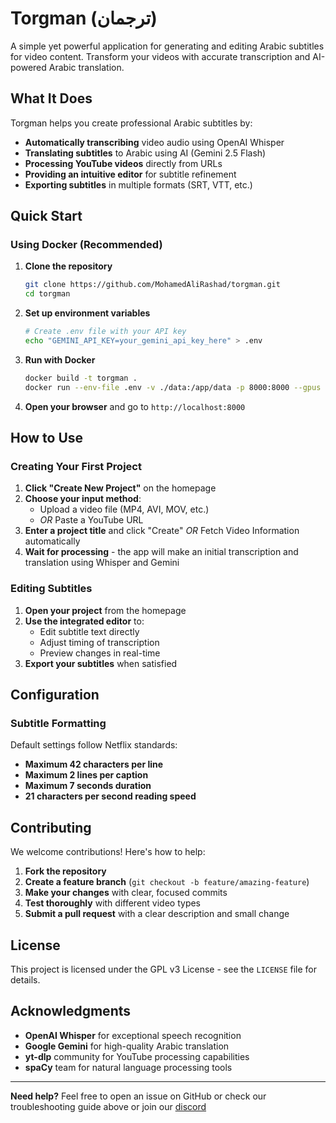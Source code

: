 # Torgman (ترجمان)

A simple yet powerful application for generating and editing Arabic subtitles for video content. Transform your videos with accurate transcription and AI-powered Arabic translation.

## What It Does

Torgman helps you create professional Arabic subtitles by:
- **Automatically transcribing** video audio using OpenAI Whisper
- **Translating subtitles** to Arabic using AI (Gemini 2.5 Flash)
- **Processing YouTube videos** directly from URLs
- **Providing an intuitive editor** for subtitle refinement
- **Exporting subtitles** in multiple formats (SRT, VTT, etc.)

## Quick Start

### Using Docker (Recommended)

1. **Clone the repository**
   ```bash
   git clone https://github.com/MohamedAliRashad/torgman.git
   cd torgman
   ```

2. **Set up environment variables**
   ```bash
   # Create .env file with your API key
   echo "GEMINI_API_KEY=your_gemini_api_key_here" > .env
   ```

3. **Run with Docker**
   ```bash
   docker build -t torgman .
   docker run --env-file .env -v ./data:/app/data -p 8000:8000 --gpus all --name torgman torgman
   ```

4. **Open your browser** and go to `http://localhost:8000`

## How to Use

### Creating Your First Project

1. **Click "Create New Project"** on the homepage
2. **Choose your input method**:
   - Upload a video file (MP4, AVI, MOV, etc.)
   - *OR* Paste a YouTube URL
3. **Enter a project title** and click "Create" *OR* Fetch Video Information automatically
4. **Wait for processing** - the app will make an initial transcription and translation using Whisper and Gemini

### Editing Subtitles

1. **Open your project** from the homepage
2. **Use the integrated editor** to:
   - Edit subtitle text directly
   - Adjust timing of transcription
   - Preview changes in real-time
3. **Export your subtitles** when satisfied

## Configuration

### Subtitle Formatting

Default settings follow Netflix standards:
- **Maximum 42 characters per line**
- **Maximum 2 lines per caption**
- **Maximum 7 seconds duration**
- **21 characters per second reading speed**

## Contributing

We welcome contributions! Here's how to help:

1. **Fork the repository**
2. **Create a feature branch** (`git checkout -b feature/amazing-feature`)
3. **Make your changes** with clear, focused commits
4. **Test thoroughly** with different video types
5. **Submit a pull request** with a clear description and small change

## License

This project is licensed under the GPL v3 License - see the `LICENSE` file for details.

## Acknowledgments

- **OpenAI Whisper** for exceptional speech recognition
- **Google Gemini** for high-quality Arabic translation
- **yt-dlp** community for YouTube processing capabilities
- **spaCy** team for natural language processing tools

---

**Need help?** Feel free to open an issue on GitHub or check our troubleshooting guide above or join our [discord](https://discord.gg/DWAFvWwsRA)
